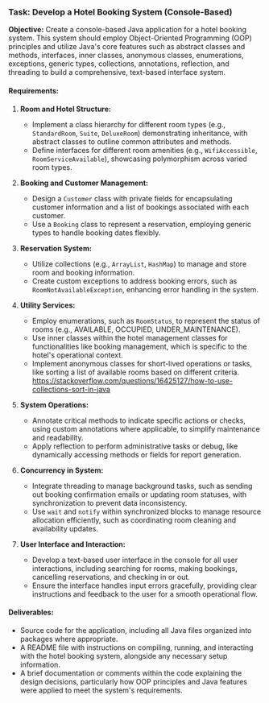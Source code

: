 ### Task: Develop a Hotel Booking System (Console-Based)

**Objective:** Create a console-based Java application for a hotel booking system. This system should employ Object-Oriented Programming (OOP) principles and utilize Java's core features such as abstract classes and methods, interfaces, inner classes, anonymous classes, enumerations, exceptions, generic types, collections, annotations, reflection, and threading to build a comprehensive, text-based interface system.

#### Requirements:

1. **Room and Hotel Structure:**
   - Implement a class hierarchy for different room types (e.g., `StandardRoom`, `Suite`, `DeluxeRoom`) demonstrating inheritance, with abstract classes to outline common attributes and methods.
   - Define interfaces for different room amenities (e.g., `WifiAccessible`, `RoomServiceAvailable`), showcasing polymorphism across varied room types.

2. **Booking and Customer Management:**
   - Design a `Customer` class with private fields for encapsulating customer information and a list of bookings associated with each customer.
   - Use a `Booking` class to represent a reservation, employing generic types to handle booking dates flexibly.

3. **Reservation System:**
   - Utilize collections (e.g., `ArrayList`, `HashMap`) to manage and store room and booking information.
   - Create custom exceptions to address booking errors, such as `RoomNotAvailableException`, enhancing error handling in the system.

4. **Utility Services:**
   - Employ enumerations, such as `RoomStatus`, to represent the status of rooms (e.g., AVAILABLE, OCCUPIED, UNDER_MAINTENANCE).
   - Use inner classes within the hotel management classes for functionalities like booking management, which is specific to the hotel's operational context.
   - Implement anonymous classes for short-lived operations or tasks, like sorting a list of available rooms based on different criteria. https://stackoverflow.com/questions/16425127/how-to-use-collections-sort-in-java

5. **System Operations:**
   - Annotate critical methods to indicate specific actions or checks, using custom annotations where applicable, to simplify maintenance and readability.
   - Apply reflection to perform administrative tasks or debug, like dynamically accessing methods or fields for report generation.

6. **Concurrency in System:**
   - Integrate threading to manage background tasks, such as sending out booking confirmation emails or updating room statuses, with synchronization to prevent data inconsistency.
   - Use `wait` and `notify` within synchronized blocks to manage resource allocation efficiently, such as coordinating room cleaning and availability updates.

7. **User Interface and Interaction:**
   - Develop a text-based user interface in the console for all user interactions, including searching for rooms, making bookings, cancelling reservations, and checking in or out.
   - Ensure the interface handles input errors gracefully, providing clear instructions and feedback to the user for a smooth operational flow.

#### Deliverables:

- Source code for the application, including all Java files organized into packages where appropriate.
- A README file with instructions on compiling, running, and interacting with the hotel booking system, alongside any necessary setup information.
- A brief documentation or comments within the code explaining the design decisions, particularly how OOP principles and Java features were applied to meet the system's requirements.

